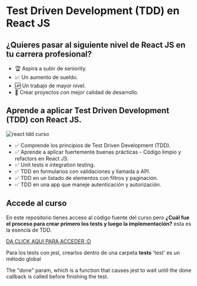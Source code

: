 # Test Driven Development (TDD) en React JS

## ¿Quieres pasar al siguiente nivel de React JS en tu carrera profesional?

- 🏆 Aspira a subir de seniority.
- 📈 Un aumento de sueldo.
- 🆙 Un trabajo de mayor nivel.
- 💪 Crear proyectos con mejor calidad de desarrollo.

## Aprende a aplicar Test Driven Development (TDD) con React JS.

![react tdd curso](https://user-images.githubusercontent.com/10777626/100554642-95b4d100-325b-11eb-8834-8146080395eb.png)

- ✅ Comprende los principios de Test Driven Development (TDD).
- ✅ Aprende a aplicar fuertemente buenas prácticas - Código limpio y refactors en React JS.
- ✅ Unit tests e integration testing.
- ✅ TDD en formularios con validaciones y llamada a API.
- ✅ TDD en un listado de elementos con filtros y paginación.
- ✅ TDD en una app que maneje autenticación y autorización.

## Accede al curso

En este repositorio tienes acceso al código fuente del curso pero **¿Cuál fue el proceso para crear primero los tests y luego la implementación?** esta es la esencia de TDD.

[DA CLICK AQUI PARA ACCEDER :D](https://www.udemy.com/course/tdd-react-js/?referralCode=F40803D2C4D2934AB038)

Para los tests con jest, crearlos dentro de una carpeta **tests**
'test' es un método global

The "done" param, which is a function that causes jest to wait until the done callback is called before finishing the test.
